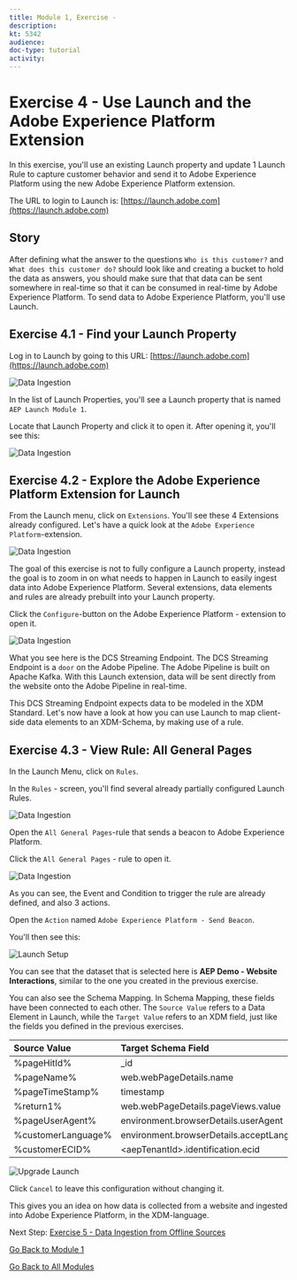 ```yaml
---
title: Module 1, Exercise - 
description: 
kt: 5342
audience: 
doc-type: tutorial
activity: 
---
```


# Exercise 4 - Use Launch and the Adobe Experience Platform Extension

In this exercise, you'll use an existing Launch property and update 1 Launch Rule to capture customer behavior and send it to Adobe Experience Platform using the new Adobe Experience Platform extension.

The URL to login to Launch is: [https://launch.adobe.com](https://launch.adobe.com)

## Story

After defining what the answer to the questions ```Who is this customer?``` and ```What does this customer do?``` should look like and creating a bucket to hold the data as answers, you should make sure that that data can be sent somewhere in real-time so that it can be consumed in real-time by Adobe Experience Platform.
To send data to Adobe Experience Platform, you'll use Launch.

## Exercise 4.1 - Find your Launch Property

Log in to Launch by going to this URL: [https://launch.adobe.com](https://launch.adobe.com)

![Data Ingestion](./images/launchhome.png)

In the list of Launch Properties, you'll see a Launch property that is named ``AEP Launch Module 1``.

Locate that Launch Property and click it to open it. After opening it, you'll see this:

![Data Ingestion](./images/launchprop.png)

## Exercise 4.2 - Explore the Adobe Experience Platform Extension for Launch

From the Launch menu, click on ``Extensions``. You'll see these 4 Extensions already configured. Let's have a quick look at the ``Adobe Experience Platform``-extension.

![Data Ingestion](./images/launchext.png)

The goal of this exercise is not to fully configure a Launch property, instead the goal is to zoom in on what needs to happen in Launch to easily ingest data into Adobe Experience Platform. Several extensions, data elements and rules are already prebuilt into your Launch property.

Click the ``Configure``-button on the Adobe Experience Platform - extension to open it.

![Data Ingestion](./images/launchprope.png)

What you see here is the DCS Streaming Endpoint. The DCS Streaming Endpoint is a ``door`` on the Adobe Pipeline. The Adobe Pipeline is built on Apache Kafka. With this Launch extension, data will be sent directly from the website onto the Adobe Pipeline in real-time.

This DCS Streaming Endpoint expects data to be modeled in the XDM Standard. Let's now have a look at how you can use Launch to map client-side data elements to an XDM-Schema, by making use of a rule.

## Exercise 4.3 - View Rule: All General Pages

In the Launch Menu, click on ```Rules```.

In the ```Rules``` - screen, you'll find several already partially configured Launch Rules.

![Data Ingestion](./images/rulesov.png)

Open the ``All General Pages``-rule that sends a beacon to Adobe Experience Platform.

Click the ```All General Pages``` - rule to open it.

![Data Ingestion](./images/pppre.png)

As you can see, the Event and Condition to trigger the rule are already defined, and also 3 actions.

Open the ```Action``` named ``Adobe Experience Platform - Send Beacon``.

You'll then see this:

![Launch Setup](./images/beaconconfig.png)

You can see that the dataset that is selected here is **AEP Demo - Website Interactions**, similar to the one you created in the previous exercise.

You can also see the Schema Mapping. In Schema Mapping, these fields have been connected to each other. The ``Source Value`` refers to a Data Element in Launch, while the ``Target Value`` refers to an XDM field, just like the fields you defined in the previous exercises.

| Source Value                 | Target Schema Field               |
|:-------------------------------------------| :------------------ |
|%pageHitId%|_id|
|%pageName%|web.webPageDetails.name|
|%pageTimeStamp%|timestamp|
|%return1%|web.webPageDetails.pageViews.value|
|%pageUserAgent%|environment.browserDetails.userAgent|
|%customerLanguage%|environment.browserDetails.acceptLanguage|
|%customerECID%|\<aepTenantId\>.identification.ecid|

![Upgrade Launch](./images/appp_ok.png)

Click ```Cancel``` to leave this configuration without changing it.

This gives you an idea on how data is collected from a website and ingested into Adobe Experience Platform, in the XDM-language.

Next Step: [Exercise 5 - Data Ingestion from Offline Sources](./ex5.md)

[Go Back to Module 1](./README.md)

[Go Back to All Modules](../../README.md)
